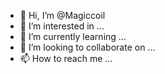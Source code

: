 - 👋 Hi, I’m @Magiccoil
- 👀 I’m interested in ...
- 🌱 I’m currently learning ...
- 💞️ I’m looking to collaborate on ...
- 📫 How to reach me ...

<!---
Magiccoil/Magiccoil is a ✨ special ✨ repository because its `README.md` (this file) appears on your GitHub profile.
You can click the Preview link to take a look at your changes.
--->
